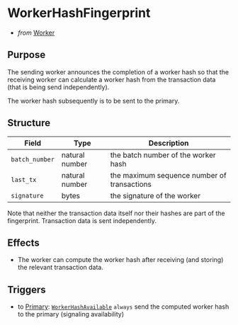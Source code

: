 # WorkerHashFingerprint

- _from_ [Worker](../worker.md)

## Purpose

<!-- --8<-- [start:blurb] -->
The sending worker announces the completion of a worker hash so that the receiving worker can calculate a worker hash from the transaction data (that is being send independently).
<!-- --8<-- [end:blurb] -->

The worker hash subsequently is to be sent to the primary.

## Structure

| Field          | Type           | Description                                 |
|----------------|----------------|---------------------------------------------|
| `batch_number` | natural number | the batch number of the worker hash         |
| `last_tx`      | natural number | the maximum sequence number of transactions |
| `signature`    | bytes          | the signature of the worker                 |

Note that neither the transaction data itself nor their hashes are part of the fingerprint.
Transaction data is sent independently.

## Effects

- The worker can compute the worker hash
  after receiving (and storing) the relevant transaction data.

## Triggers

- to [Primary](../primary.md): [`WorkerHashAvailable`](../primary/worker-hash-available.md)
  `always` send the computed worker hash to the primary (signaling availability)

